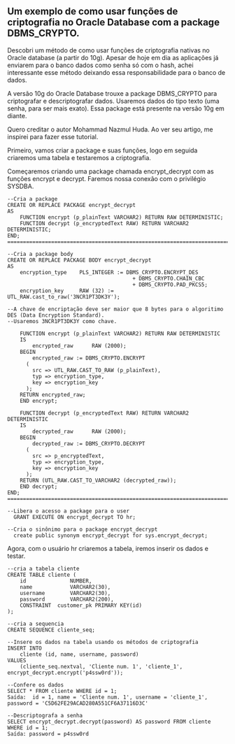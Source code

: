 <p align="center"><h2>Um exemplo de como usar funções de criptografia no Oracle Database com a package DBMS_CRYPTO.</h2></p>

Descobri um método de como usar funções de criptografia nativas no Oracle database (a partir do 10g). Apesar de hoje em dia as aplicações já enviarem para o banco dados como senha só com o hash, achei interessante esse método deixando essa responsabilidade para o banco de dados.

A versão 10g do Oracle Database trouxe a package DBMS_CRYPTO para criptografar e descriptografar dados. Usaremos dados do tipo texto (uma senha, para ser mais exato). Essa package está presente na versão 10g em diante.

Quero creditar o autor Mohammad Nazmul Huda. Ao ver seu artigo, me inspirei para fazer esse tutorial.

Primeiro, vamos criar a package e suas funções, logo em seguida criaremos uma tabela e testaremos a criptografia.


Começaremos criando uma package chamada encrypt_decrypt com as funções encrypt e decrypt. Faremos nossa conexão com o privilégio SYSDBA.

    --Cria a package
    CREATE OR REPLACE PACKAGE encrypt_decrypt
    AS
	    FUNCTION encrypt (p_plainText VARCHAR2) RETURN RAW DETERMINISTIC;
	    FUNCTION decrypt (p_encryptedText RAW) RETURN VARCHAR2 DETERMINISTIC;
    END;
    ============================================================================
		
    --Cria a package body
    CREATE OR REPLACE PACKAGE BODY encrypt_decrypt
    AS
	    encryption_type    PLS_INTEGER := DBMS_CRYPTO.ENCRYPT_DES
                                            + DBMS_CRYPTO.CHAIN_CBC
                                            + DBMS_CRYPTO.PAD_PKCS5;
	    encryption_key     RAW (32) := UTL_RAW.cast_to_raw('3NCR1PT3DK3Y');
	
    --A chave de encriptação deve ser maior que 8 bytes para o algoritimo DES (Data Encryption Standard).
    --Usaremos 3NCR1PT3DK3Y como chave.
	
	    FUNCTION encrypt (p_plainText VARCHAR2) RETURN RAW DETERMINISTIC
	    IS
		    encrypted_raw      RAW (2000);
	    BEGIN
		    encrypted_raw := DBMS_CRYPTO.ENCRYPT
	      (
	        src => UTL_RAW.CAST_TO_RAW (p_plainText),
	        typ => encryption_type,
	        key => encryption_key
	      );
	    RETURN encrypted_raw;
	    END encrypt;
	
	    FUNCTION decrypt (p_encryptedText RAW) RETURN VARCHAR2 DETERMINISTIC
	    IS
		    decrypted_raw      RAW (2000);
	    BEGIN
		    decrypted_raw := DBMS_CRYPTO.DECRYPT
	      (
	        src => p_encryptedText,
	        typ => encryption_type,
	        key => encryption_key
	      );
	    RETURN (UTL_RAW.CAST_TO_VARCHAR2 (decrypted_raw));
	    END decrypt;
    END;
    ============================================================================

    --Libera o acesso a package para o user
      GRANT EXECUTE ON encrypt_decrypt TO hr;

    --Cria o sinônimo para o package encrypt_decrypt
      create public synonym encrypt_decrypt for sys.encrypt_decrypt;
      
Agora, com o usuário hr criaremos a tabela, iremos inserir os dados e testar.

    --cria a tabela cliente
    CREATE TABLE cliente (
	    id              NUMBER,
	    name            VARCHAR2(30),
        username        VARCHAR2(30),
        password        VARCHAR2(200),
	    CONSTRAINT	customer_pk PRIMARY KEY(id)
    );

    --cria a sequencia
    CREATE SEQUENCE cliente_seq;

    --Insere os dados na tabela usando os métodos de criptografia
    INSERT INTO
	    cliente (id, name, username, password)
    VALUES
	    (cliente_seq.nextval, 'Cliente num. 1', 'cliente_1', encrypt_decrypt.encrypt('p4ssw0rd'));

    --Confere os dados
    SELECT * FROM cliente WHERE id = 1;
    Saída:  id = 1, name = 'Cliente num. 1', username = 'cliente_1', password = 'C5D62FE29ACAD280A551CF6A37116D3C'
    
    --Descriptografa a senha
    SELECT encrypt_decrypt.decrypt(password) AS password FROM cliente WHERE id = 1;
    Saída: password = p4ssw0rd
